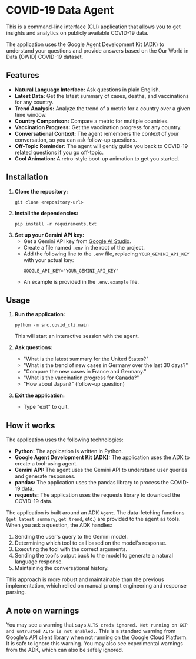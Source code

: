 # COVID-19 Data Agent

This is a command-line interface (CLI) application that allows you to get insights and analytics on publicly available COVID-19 data.

The application uses the Google Agent Development Kit (ADK) to understand your questions and provide answers based on the Our World in Data (OWID) COVID-19 dataset.

## Features

- **Natural Language Interface:** Ask questions in plain English.
- **Latest Data:** Get the latest summary of cases, deaths, and vaccinations for any country.
- **Trend Analysis:** Analyze the trend of a metric for a country over a given time window.
- **Country Comparison:** Compare a metric for multiple countries.
- **Vaccination Progress:** Get the vaccination progress for any country.
- **Conversational Context:** The agent remembers the context of your conversation, so you can ask follow-up questions.
- **Off-Topic Reminder:** The agent will gently guide you back to COVID-19 related questions if you go off-topic.
- **Cool Animation:** A retro-style boot-up animation to get you started.

## Installation

1.  **Clone the repository:**
    ```
    git clone <repository-url>
    ```
2.  **Install the dependencies:**
    ```
    pip install -r requirements.txt
    ```
3.  **Set up your Gemini API key:**
    - Get a Gemini API key from [Google AI Studio](https://aistudio.google.com/apikey).
    - Create a file named `.env` in the root of the project.
    - Add the following line to the `.env` file, replacing `YOUR_GEMINI_API_KEY` with your actual key:
      ```
      GOOGLE_API_KEY="YOUR_GEMINI_API_KEY"
      ```
    - An example is provided in the `.env.example` file.

## Usage

1.  **Run the application:**
    ```
    python -m src.covid_cli.main
    ```
    This will start an interactive session with the agent.

2.  **Ask questions:**
    - "What is the latest summary for the United States?"
    - "What is the trend of new cases in Germany over the last 30 days?"
    - "Compare the new cases in France and Germany."
    - "What is the vaccination progress for Canada?"
    - "How about Japan?" (follow-up question)

3.  **Exit the application:**
    - Type "exit" to quit.

## How it works

The application uses the following technologies:
- **Python:** The application is written in Python.
- **Google Agent Development Kit (ADK):** The application uses the ADK to create a tool-using agent.
- **Gemini API:** The agent uses the Gemini API to understand user queries and generate responses.
- **pandas:** The application uses the pandas library to process the COVID-19 data.
- **requests:** The application uses the requests library to download the COVID-19 data.

The application is built around an ADK `Agent`. The data-fetching functions (`get_latest_summary`, `get_trend`, etc.) are provided to the agent as tools. When you ask a question, the ADK handles:
1.  Sending the user's query to the Gemini model.
2.  Determining which tool to call based on the model's response.
3.  Executing the tool with the correct arguments.
4.  Sending the tool's output back to the model to generate a natural language response.
5.  Maintaining the conversational history.

This approach is more robust and maintainable than the previous implementation, which relied on manual prompt engineering and response parsing.

## A note on warnings

You may see a warning that says `ALTS creds ignored. Not running on GCP and untrusted ALTS is not enabled.`. This is a standard warning from Google's API client library when not running on the Google Cloud Platform. It is safe to ignore this warning. You may also see experimental warnings from the ADK, which can also be safely ignored.

